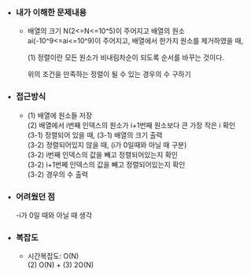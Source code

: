 - ### 내가 이해한 문제내용
  - 배열의 크기 N(2<=N<=10^5)이 주어지고 배열의 원소 ai(-10^9<=ai<=10^9)이 주어지고, 배열에서 한가지 원소를 제거하였을 때,   
    
    (1) 정렬이란 모든 원소가 비내림차순이 되도록 순서를 바꾸는 것이다.  
       
    위의 조건을 만족하는 정렬이 될 수 있는 경우의 수 구하기  
    
- ### 접근방식  
  - (1) 배열에 원소들 저장  
    (2) 배열에서 i번째 인덱스의 원소가 i+1번째 원소보다 큰 가장 작은 i 확인  
    (3-1) 정렬되어 있을 때, 
    (3-1) 배열의 크기 출력  
    (3-2) 정렬되어있지 않을 때, (i가 0일때와 아닐 때 구분)    
    (3-2) i번째 인덱스의 값을 빼고 정렬되어있는지 확인  
    (3-2) i+1번쩨 인덱스의 값을 빼고 정렬되어있는지 확인  
    (3-2) 경우의 수 출력  
    
 - ### 어려웠던 점  
   -i가 0일 때와 아닐 때 생각  

- ### 복잡도  
  - 시간복잡도: O(N)    
    (2) O(N) + (3) 2O(N)  
    

